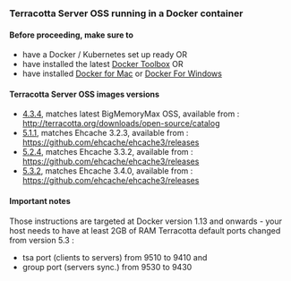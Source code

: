 ### Terracotta Server OSS running in a Docker container

#### Before proceeding, make sure to
* have a Docker / Kubernetes set up ready OR
* have installed the latest [Docker Toolbox](https://www.docker.com/docker-toolbox) OR
* have installed [Docker for Mac](https://docs.docker.com/docker-for-mac/) or [Docker For Windows](https://docs.docker.com/docker-for-windows/)


#### Terracotta Server OSS images versions

* [4.3.4](/4.3.4), matches latest BigMemoryMax OSS, available from : http://terracotta.org/downloads/open-source/catalog
* [5.1.1](/5.1.1), matches Ehcache 3.2.3, available from : https://github.com/ehcache/ehcache3/releases
* [5.2.4](/5.2.4), matches Ehcache 3.3.2, available from : https://github.com/ehcache/ehcache3/releases
* [5.3.2](/5.3.2), matches Ehcache 3.4.0, available from : https://github.com/ehcache/ehcache3/releases

#### Important notes

Those instructions are targeted at Docker version 1.13 and onwards - your host needs to have at least 2GB of RAM
Terracotta default ports changed from version 5.3 :
 * tsa port (clients to servers) from 9510 to 9410 and
 * group port (servers sync.) from 9530 to 9430